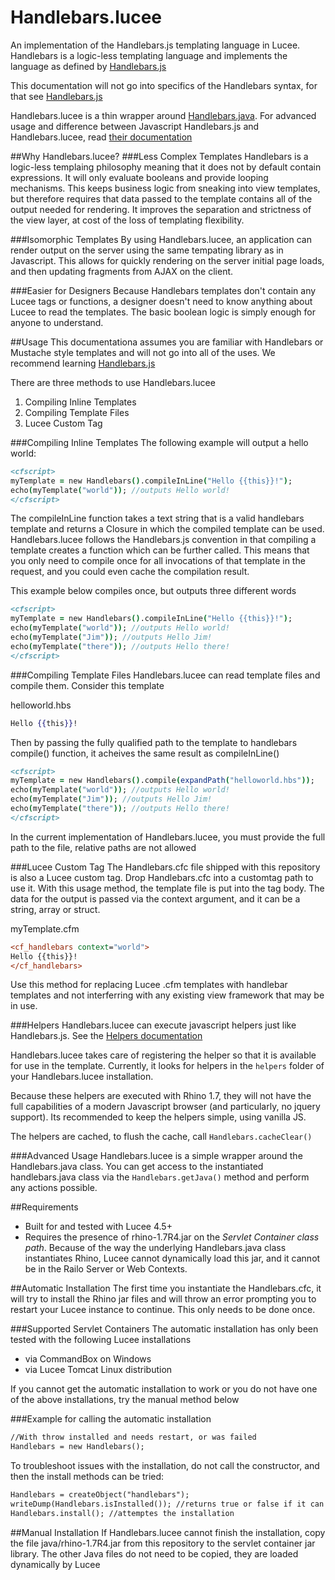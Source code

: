 # Handlebars.lucee
An implementation of the Handlebars.js templating language in Lucee. Handlebars is a logic-less templating language and implements the language as defined by [Handlebars.js](http://handlebarsjs.com/)

This documentation will not go into specifics of the Handlebars syntax, for that see [Handlebars.js](http://handlebarsjs.com/)

Handlebars.lucee is a thin wrapper around [Handlebars.java](https://github.com/jknack/handlebars.java). For advanced usage and difference between Javascript Handlebars.js and Handlebars.lucee, read [their documentation](https://github.com/jknack/handlebars.java)

##Why Handlebars.lucee?
###Less Complex Templates
Handlebars is a logic-less templaing philosophy meaning that it does not by default contain expressions. It will only evaluate booleans and provide looping mechanisms. This keeps business logic from sneaking into view templates, but therefore requires that data passed to the template contains all of the output needed for rendering. It improves the separation and strictness of the view layer, at cost of the loss of templating flexibility. 

###Isomorphic Templates
By using Handlebars.lucee, an application can render output on the server using the same tempating library as in Javascript. This allows for quickly rendering on the server initial page loads, and then updating fragments from AJAX on the client.

###Easier for Designers
Because Handlebars templates don't contain any Lucee tags or functions, a designer doesn't need to know anything about Lucee to read the templates. The basic boolean logic is simply enough for anyone to understand.

##Usage
This documentationa assumes you are familiar with Handlebars or Mustache style templates and will not go into all of the uses. We recommend learning [Handlebars.js](http://handlebarsjs.com/) 

There are three methods to use Handlebars.lucee

1. Compiling Inline Templates
2. Compiling Template Files
3. Lucee Custom Tag

###Compiling Inline Templates
The following example will output a hello world:
```coldfusion
<cfscript>
myTemplate = new Handlebars().compileInLine("Hello {{this}}!");
echo(myTemplate("world")); //outputs Hello world!
</cfscript>
```

The compileInLine function takes a text string that is a valid handlebars template and returns a Closure in which the compiled template can be used. Handlebars.lucee follows the Handlebars.js convention in that compiling a template creates a function which can be further called. This means that you only need to compile once for all invocations of that template in the request, and you could even cache the compilation result. 

This example below compiles once, but outputs three different words
```coldfusion
<cfscript>
myTemplate = new Handlebars().compileInLine("Hello {{this}}!");
echo(myTemplate("world")); //outputs Hello world!
echo(myTemplate("Jim")); //outputs Hello Jim!
echo(myTemplate("there")); //outputs Hello there!
</cfscript>
```

###Compiling Template Files
Handlebars.lucee can read template files and compile them. Consider this template

helloworld.hbs
```handlebars
Hello {{this}}!
```

Then by passing the fully qualified path to the template to handlebars compile() function, it acheives the same result as compileInLine()

```coldfusion
<cfscript>
myTemplate = new Handlebars().compile(expandPath("helloworld.hbs"));
echo(myTemplate("world")); //outputs Hello world!
echo(myTemplate("Jim")); //outputs Hello Jim!
echo(myTemplate("there")); //outputs Hello there!
</cfscript>
```

In the current implementation of Handlebars.lucee, you must provide the full path to the file, relative paths are not allowed

###Lucee Custom Tag
The Handlebars.cfc file shipped with this repository is also a Lucee custom tag. Drop Handlebars.cfc into a customtag path to use it. With this usage method, the template file is put into the tag body. The data for the output is passed via the context argument, and it can be a string, array or struct.

myTemplate.cfm
```coldfusion
<cf_handlebars context="world">
Hello {{this}}!
</cf_handlebars>
```

Use this method for replacing Lucee .cfm templates with handlebar templates and not interferring with any existing view framework that may be in use.

###Helpers
Handlebars.lucee can execute javascript helpers just like Handlebars.js. See the [Helpers documentation](http://handlebarsjs.com/block_helpers.html)

Handlebars.lucee takes care of registering the helper so that it is available for use in the template. Currently, it looks for helpers in the `helpers` folder of your Handlebars.lucee installation.

Because these helpers are executed with Rhino 1.7, they will not have the full capabilities of a modern Javascript browser (and particularly, no jquery support). Its recommended to keep the helpers simple, using vanilla JS.

The helpers are cached, to flush the cache, call `Handlebars.cacheClear()`

###Advanced Usage
Handlebars.lucee is a simple wrapper around the Handlebars.java class. You can get access to the instantiated handlebars.java class via the `Handlebars.getJava()` method and perform any actions possible.


##Requirements
* Built for and tested with Lucee 4.5+
* Requires the presence of rhino-1.7R4.jar on the *Servlet Container class path*. Because of the way the underlying Handlebars.java class instantiates Rhino, Lucee cannot dynamically load this jar, and it cannot be in the Railo Server or Web Contexts.

##Automatic Installation
The first time you instantiate the Handlebars.cfc, it will try to install the Rhino jar files and will throw an error prompting you to restart your Lucee instance to continue. This only needs to be done once.

###Supported Servlet Containers
The automatic installation has only been tested with the following Lucee installations
* via CommandBox on Windows
* via Lucee Tomcat Linux distribution

If you cannot get the automatic installation to work or you do not have one of the above installations, try the manual method below

###Example for calling the automatic installation
```coldfusion
//With throw installed and needs restart, or was failed
Handlebars = new Handlebars();
```

To troubleshoot issues with the installation, do not call the constructor, and then the install methods can be tried:

```coldfusion
Handlebars = createObject("handlebars");
writeDump(Handlebars.isInstalled()); //returns true or false if it can fine Rhino
Handlebars.install(); //attemptes the installation
```

##Manual Installation
If Handlebars.lucee cannot finish the installation, copy the file java/rhino-1.7R4.jar from this repository to the servlet container jar library. The other Java files do not need to be copied, they are loaded dynamically by Lucee
